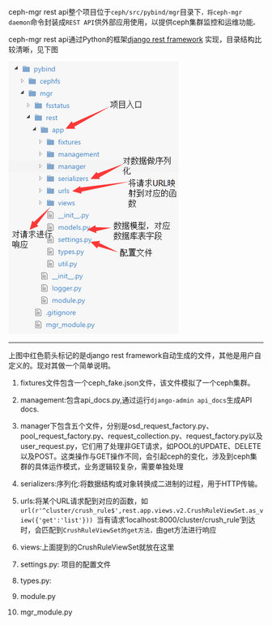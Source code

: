 ceph-mgr rest api整个项目位于`ceph/src/pybind/mgr`目录下`，将ceph-mgr daemon`命令封装成`REST API`供外部应用使用，以提供ceph集群监控和运维功能`。`

ceph-mgr rest api通过Python的框架[django rest framework](http://www.django-rest-framework.org/) 实现，目录结构比较清晰，见下图

![](/assets/rest-framework.png)

---

上图中红色箭头标记的是django rest framework自动生成的文件，其他是用户自定义的。现对其做一个简单说明。

1. fixtures文件包含一个ceph\_fake.json文件，该文件模拟了一个ceph集群。

2. management:包含api\_docs.py,通过运行`django-admin api_docs`生成API docs.

3. manager下包含五个文件，分别是osd\_request\_factory.py、pool\_request\_factory.py、request\_collection.py、request\_factory.py以及user\_request.py，它们用了处理非GET请求，如POOL的UPDATE、DELETE以及POST。这类操作与GET操作不同，会引起ceph的变化，涉及到ceph集群的具体运作模式，业务逻辑较复杂，需要单独处理

4. serializers:序列化:将数据结构或对象转换成二进制的过程，用于HTTP传输。

5. urls:将某个URL请求配到对应的函数，如`url(r'^cluster/crush_rule$',rest.app.views.v2.CrushRuleViewSet.as_view({'get':'list'})) `当有请求‘localhost:8000/cluster/crush\_rule’到达时，会匹配到`CrushRuleViewSet的get方法，`由get方法进行响应

6. views:上面提到的CrushRuleViewSet就放在这里

7. settings.py: 项目的配置文件

8. types.py:

9. module.py

10. mgr\_module.py




